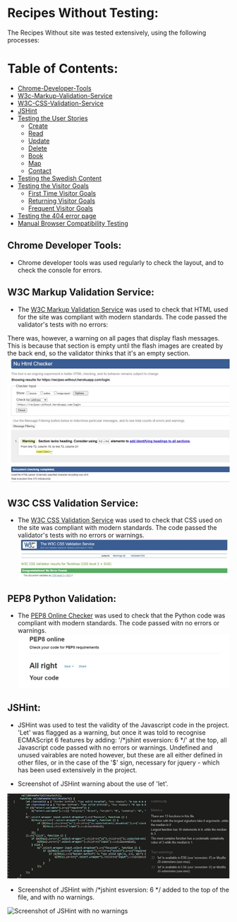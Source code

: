 # Recipes Without Testing:

The Recipes Without site was tested extensively, using the following processes:

# Table of Contents:

- [Chrome-Developer-Tools](#chrome-developer-tools)
- [W3c-Markup-Validation-Service](#W3C-markup-validation-service)
- [W3C-CSS-Validation-Service](#W3C-markup-validation-service)
- [JSHint](#jshint)
- [Testing the User Stories](#testing-the-user-stories)
  - [Create](#create)
  - [Read](#read)
  - [Update](#update)
  - [Delete](#delete)
  - [Book](#book)
  - [Map](#map)
  - [Contact](#contact)
- [Testing the Swedish Content](#testing-the-swedish-content)
- [Testing the Visitor Goals](#testing-the-visitor-goals)
  - [First Time Visitor Goals](#first-time-visitor-goals)
  - [Returning Visitor Goals](#returning-visitor-goals)
  - [Frequent Visitor Goals](#frequent-visitor-goals)
- [Testing the 404 error page](#testing-the-404-error-page)
- [Manual Browser Compatibility Testing](#Manual-browser-compatibility-testing)

## Chrome Developer Tools:

- Chrome developer tools was used regularly to check the layout, and to check the console for errors.

## W3C Markup Validation Service:

- The [W3C Markup Validation Service](https://validator.w3.org/) was used to check that HTML used for the site was compliant with modern standards.
The code passed the validator's tests with no errors:

There was, however, a warning on all pages that display flash messages. This is because that section is empty until the flash images are created by the back end, so the validator thinks that it's an empty section.
![Screenshot of the W3 HTML validator results](assets/readme-images/html-validator-w3c-warning.jpg "Screenshot of the W3 HTML validator results") 

## W3C CSS Validation Service: 

- The [W3C CSS Validation Service](https://jigsaw.w3.org/) was used to check that CSS used on the site was compliant with modern standards. The code passed the 
validator's tests with no errors or warnings. 
![Screenshot of the W3 CSS validator results](assets/readme-images/w3c-css-validator-results.jpg "Screenshot of the W3 HTML validator results")

## PEP8 Python Validation:

- The [PEP8 Online Checker](http://pep8online.com/checkresult) was used to check that the Python code was compliant with modern standards.
The code passed witn no errors or warnings.
![Screenshot-of-the-PEP8-validator-results](assets/readme-images/pep8.jpg "Screenshot of the W3 HTML validator results")

## JSHint:

- JSHint was used to test the validity of the Javascript code in the project. 'Let' was flagged as a warning, but once it was told to
recognise ECMAScript 6 features by adding: '/*jshint esversion: 6 */' at the top, all Javascript code passed with no errors or warnings. 
Undefined and unused vairables are noted however, but these are all either defined in other files, 
or in the case of the '$' sign, necessary for jquery - which has been used extensively in the project.

- Screenshot of JSHint warning about the use of 'let'.

![Screenshot of JSHint warning about the use of and 'let'](assets/readme-images/jshint-warning.jpg)

- Screenshot of JSHint with /*jshint esversion: 6 */ added to the top of the file, and with no warnings.

![Screenshot of JSHint with no warnings](assets/images/readme-images/jshint-no-warning.jpg)
